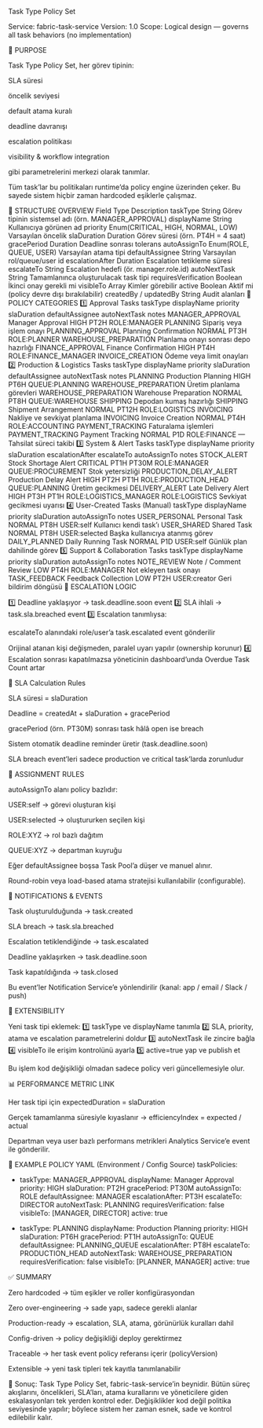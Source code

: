 Task Type Policy Set

Service: fabric-task-service
Version: 1.0
Scope: Logical design — governs all task behaviors (no implementation)

🎯 PURPOSE

Task Type Policy Set, her görev tipinin:

SLA süresi

öncelik seviyesi

default atama kuralı

deadline davranışı

escalation politikası

visibility & workflow integration

gibi parametrelerini merkezi olarak tanımlar.

Tüm task’lar bu politikaları runtime’da policy engine üzerinden çeker.
Bu sayede sistem hiçbir zaman hardcoded eşiklerle çalışmaz.

🧩 STRUCTURE OVERVIEW
Field	Type	Description
taskType	String	Görev tipinin sistemsel adı (örn. MANAGER_APPROVAL)
displayName	String	Kullanıcıya görünen ad
priority	Enum(CRITICAL, HIGH, NORMAL, LOW)	Varsayılan öncelik
slaDuration	Duration	Görev süresi (örn. PT4H = 4 saat)
gracePeriod	Duration	Deadline sonrası tolerans
autoAssignTo	Enum(ROLE, QUEUE, USER)	Varsayılan atama tipi
defaultAssignee	String	Varsayılan rol/queue/user id
escalationAfter	Duration	Escalation tetikleme süresi
escalateTo	String	Escalation hedefi (ör. manager.role.id)
autoNextTask	String	Tamamlanınca oluşturulacak task tipi
requiresVerification	Boolean	İkinci onay gerekli mi
visibleTo	Array<Role>	Kimler görebilir
active	Boolean	Aktif mi (policy devre dışı bırakılabilir)
createdBy / updatedBy	String	Audit alanları
🧠 POLICY CATEGORIES
1️⃣ Approval Tasks
taskType	displayName	priority	slaDuration	defaultAssignee	autoNextTask	notes
MANAGER_APPROVAL	Manager Approval	HIGH	PT2H	ROLE:MANAGER	PLANNING	Sipariş veya işlem onayı
PLANNING_APPROVAL	Planning Confirmation	NORMAL	PT3H	ROLE:PLANNER	WAREHOUSE_PREPARATION	Planlama onayı sonrası depo hazırlığı
FINANCE_APPROVAL	Finance Confirmation	HIGH	PT4H	ROLE:FINANCE_MANAGER	INVOICE_CREATION	Ödeme veya limit onayları
2️⃣ Production & Logistics Tasks
taskType	displayName	priority	slaDuration	defaultAssignee	autoNextTask	notes
PLANNING	Production Planning	HIGH	PT6H	QUEUE:PLANNING	WAREHOUSE_PREPARATION	Üretim planlama görevleri
WAREHOUSE_PREPARATION	Warehouse Preparation	NORMAL	PT8H	QUEUE:WAREHOUSE	SHIPPING	Depodan kumaş hazırlığı
SHIPPING	Shipment Arrangement	NORMAL	PT12H	ROLE:LOGISTICS	INVOICING	Nakliye ve sevkiyat planlama
INVOICING	Invoice Creation	NORMAL	PT4H	ROLE:ACCOUNTING	PAYMENT_TRACKING	Faturalama işlemleri
PAYMENT_TRACKING	Payment Tracking	NORMAL	P1D	ROLE:FINANCE	—	Tahsilat süreci takibi
3️⃣ System & Alert Tasks
taskType	displayName	priority	slaDuration	escalationAfter	escalateTo	autoAssignTo	notes
STOCK_ALERT	Stock Shortage Alert	CRITICAL	PT1H	PT30M	ROLE:MANAGER	QUEUE:PROCUREMENT	Stok yetersizliği
PRODUCTION_DELAY_ALERT	Production Delay Alert	HIGH	PT2H	PT1H	ROLE:PRODUCTION_HEAD	QUEUE:PLANNING	Üretim gecikmesi
DELIVERY_ALERT	Late Delivery Alert	HIGH	PT3H	PT1H	ROLE:LOGISTICS_MANAGER	ROLE:LOGISTICS	Sevkiyat gecikmesi uyarısı
4️⃣ User-Created Tasks (Manual)
taskType	displayName	priority	slaDuration	autoAssignTo	notes
USER_PERSONAL	Personal Task	NORMAL	PT8H	USER:self	Kullanıcı kendi task’ı
USER_SHARED	Shared Task	NORMAL	PT8H	USER:selected	Başka kullanıcıya atanmış görev
DAILY_PLANNED	Daily Running Task	NORMAL	P1D	USER:self	Günlük plan dahilinde görev
5️⃣ Support & Collaboration Tasks
taskType	displayName	priority	slaDuration	autoAssignTo	notes
NOTE_REVIEW	Note / Comment Review	LOW	PT4H	ROLE:MANAGER	Not ekleyen task onayı
TASK_FEEDBACK	Feedback Collection	LOW	PT2H	USER:creator	Geri bildirim döngüsü
🧬 ESCALATION LOGIC

1️⃣ Deadline yaklaşıyor → task.deadline.soon event
2️⃣ SLA ihlali → task.sla.breached event
3️⃣ Escalation tanımlıysa:

escalateTo alanındaki role/user’a task.escalated event gönderilir

Orijinal atanan kişi değişmeden, paralel uyarı yapılır (ownership korunur)
4️⃣ Escalation sonrası kapatılmazsa yöneticinin dashboard’unda Overdue Task Count artar

🧮 SLA Calculation Rules

SLA süresi = slaDuration

Deadline = createdAt + slaDuration + gracePeriod

gracePeriod (örn. PT30M) sonrası task hâlâ open ise breach

Sistem otomatik deadline reminder üretir (task.deadline.soon)

SLA breach event’leri sadece production ve critical task’larda zorunludur

🧭 ASSIGNMENT RULES

autoAssignTo alanı policy bazlıdır:

USER:self → görevi oluşturan kişi

USER:selected → oluştururken seçilen kişi

ROLE:XYZ → rol bazlı dağıtım

QUEUE:XYZ → departman kuyruğu

Eğer defaultAssignee boşsa Task Pool’a düşer ve manuel alınır.

Round-robin veya load-based atama stratejisi kullanılabilir (configurable).

🔔 NOTIFICATIONS & EVENTS

Task oluşturulduğunda → task.created

SLA breach → task.sla.breached

Escalation tetiklendiğinde → task.escalated

Deadline yaklaşırken → task.deadline.soon

Task kapatıldığında → task.closed

Bu event’ler Notification Service’e yönlendirilir (kanal: app / email / Slack / push)

🧠 EXTENSIBILITY

Yeni task tipi eklemek:
1️⃣ taskType ve displayName tanımla
2️⃣ SLA, priority, atama ve escalation parametrelerini doldur
3️⃣ autoNextTask ile zincire bağla
4️⃣ visibleTo ile erişim kontrolünü ayarla
5️⃣ active=true yap ve publish et

Bu işlem kod değişikliği olmadan sadece policy veri güncellemesiyle olur.

📊 PERFORMANCE METRIC LINK

Her task tipi için expectedDuration = slaDuration

Gerçek tamamlanma süresiyle kıyaslanır → efficiencyIndex = expected / actual

Departman veya user bazlı performans metrikleri Analytics Service’e event ile gönderilir.

🧩 EXAMPLE POLICY YAML (Environment / Config Source)
taskPolicies:
  - taskType: MANAGER_APPROVAL
    displayName: Manager Approval
    priority: HIGH
    slaDuration: PT2H
    gracePeriod: PT30M
    autoAssignTo: ROLE
    defaultAssignee: MANAGER
    escalationAfter: PT3H
    escalateTo: DIRECTOR
    autoNextTask: PLANNING
    requiresVerification: false
    visibleTo: [MANAGER, DIRECTOR]
    active: true

  - taskType: PLANNING
    displayName: Production Planning
    priority: HIGH
    slaDuration: PT6H
    gracePeriod: PT1H
    autoAssignTo: QUEUE
    defaultAssignee: PLANNING_QUEUE
    escalationAfter: PT8H
    escalateTo: PRODUCTION_HEAD
    autoNextTask: WAREHOUSE_PREPARATION
    requiresVerification: false
    visibleTo: [PLANNER, MANAGER]
    active: true

✅ SUMMARY

Zero hardcoded → tüm eşikler ve roller konfigürasyondan

Zero over-engineering → sade yapı, sadece gerekli alanlar

Production-ready → escalation, SLA, atama, görünürlük kuralları dahil

Config-driven → policy değişikliği deploy gerektirmez

Traceable → her task event policy referansı içerir (policyVersion)

Extensible → yeni task tipleri tek kayıtla tanımlanabilir

🔹 Sonuç:
Task Type Policy Set, fabric-task-service’in beynidir.
Bütün süreç akışlarını, öncelikleri, SLA’ları, atama kurallarını ve yöneticilere giden eskalasyonları tek yerden kontrol eder.
Değişiklikler kod değil politika seviyesinde yapılır; böylece sistem her zaman esnek, sade ve kontrol edilebilir kalır.